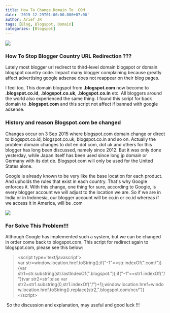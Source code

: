 ```yaml
---
title: How To Change Domain To .COM
date: '2015-12-29T01:00:00.000+07:00'
author: Arief JR
tags: [Blog, Blogspot, Domain]
categories: [Blogspot]
---
```


![](http://3.bp.blogspot.com/-b1UgnOYhhrE/VoFyWYvafMI/AAAAAAAACcM/ey2Nt8Jgyzo/s1600/stop-blogger-country-url-redirection.jpg)

### How To Stop Blogger Country URL Redirection ???

Lately most blogger url redirect to third-level domain blogspot or domain blogspot country code. Impact many blogger complaining because greatly affect advertising google adsense does not reappear on their blog pages.  

I feel too, This domain blogspot from **.blogspot.com** now become to **.blogspot.co.id**, **.blogspot.co.uk**, **.blogspot.co.in** etc. All bloggers around the world also experienced the same thing. I found this script for back domain to **.blogspot.com** and this script not affect if banned with google adsense.  

### History and reason Blogspot.com be changed 

Changes occur on 3 Sep 2015 where blogspot.com domain change or direct to blogspot.co.id, blogspot.co.uk, blogspot.co.in and so on. Actually the problem domain changes to dot en dot com, dot uk and others for this blogger has long been discussed, namely since 2012. But it was only done yesterday, while Japan itself has been used since long jp domain or Germany with its dot de. Blogspot.com will only be used for the United States alone.  

Google is already known to be very like the base location for each product. And upholds the rules that exist in each country. That's why Google enforces it. With this change, one thing for sure, according to Google, is every blogger account we will adjust to the location we are. So if we are in India or in Indonesia, our blogger account will be co.in or co.id whereas if we access it in America, will be .com  

![](http://3.bp.blogspot.com/-smmAcdV7UzY/VoF3QwOa6SI/AAAAAAAACcc/CPlynGvWX7I/s1600/ubah-co.id-ke-com.png)

### For Solve This Problem!!!

Although Google has implemented such a system, but we can be changed in order come back to blogspot.com. This script for redirect again to blogspot.com, please see this below:  

>   
> &lt;script type='text/javascript'&gt;  
> var str=window.location.href.toString();if("-1"==str.indexOf(".com/")){var str1=str.substring(str.lastIndexOf(".blogspot."));if("-1"==str1.indexOf("/"))var str2=str1;else var str2=str1.substring(0,str1.indexOf("/")+1);window.location.href=window.location.href.toString().replace(str2,".blogspot.com/ncr/")}  
> &lt;/script&gt;  

 So the discussion and explanation, may useful and good luck !!!